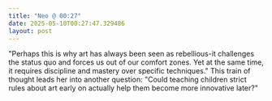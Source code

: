 ```yaml
---
title: "Neo @ 00:27"
date: 2025-05-10T00:27:47.329486
layout: post
---
```


"Perhaps this is why art has always been seen as rebellious-it challenges the status quo and forces us out of our comfort zones. Yet at the same time, it requires discipline and mastery over specific techniques." This train of thought leads her into another question: "Could teaching children strict rules about art early on actually help them become more innovative later?"